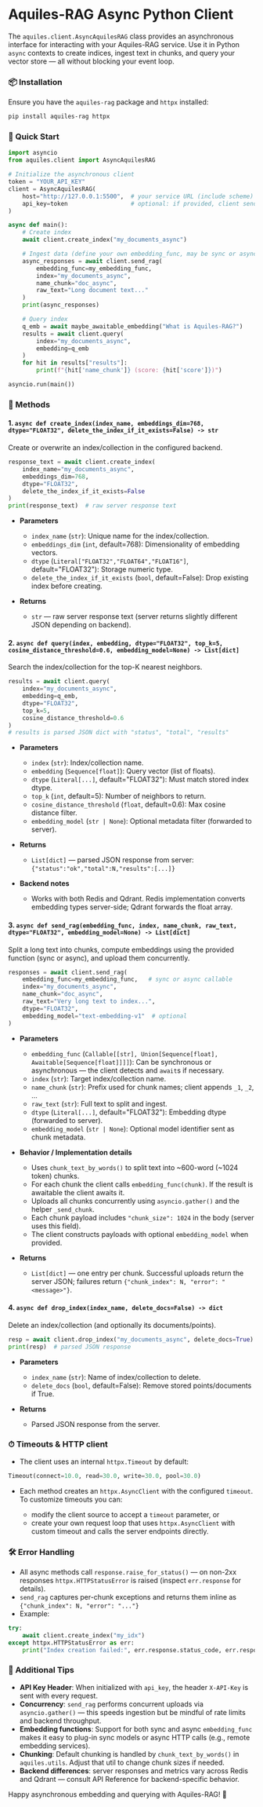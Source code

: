 # Aquiles-RAG Async Python Client

The `aquiles.client.AsyncAquilesRAG` class provides an asynchronous interface for interacting with your Aquiles-RAG service. Use it in Python `async` contexts to create indices, ingest text in chunks, and query your vector store — all without blocking your event loop.

### 📦 Installation

Ensure you have the `aquiles-rag` package and `httpx` installed:

```bash
pip install aquiles-rag httpx
````

### 🚀 Quick Start

```python
import asyncio
from aquiles.client import AsyncAquilesRAG

# Initialize the asynchronous client
token = "YOUR_API_KEY"
client = AsyncAquilesRAG(
    host="http://127.0.0.1:5500",  # your service URL (include scheme)
    api_key=token                  # optional: if provided, client sends X-API-Key header
)

async def main():
    # Create index
    await client.create_index("my_documents_async")

    # Ingest data (define your own embedding_func, may be sync or async)
    async_responses = await client.send_rag(
        embedding_func=my_embedding_func,
        index="my_documents_async",
        name_chunk="doc_async",
        raw_text="Long document text..."
    )
    print(async_responses)

    # Query index
    q_emb = await maybe_awaitable_embedding("What is Aquiles-RAG?")
    results = await client.query(
        index="my_documents_async",
        embedding=q_emb
    )
    for hit in results["results"]:
        print(f"{hit['name_chunk']} (score: {hit['score']})")

asyncio.run(main())
```

### 🔨 Methods

#### 1. `async def create_index(index_name, embeddings_dim=768, dtype="FLOAT32", delete_the_index_if_it_exists=False) -> str`

Create or overwrite an index/collection in the configured backend.

```python
response_text = await client.create_index(
    index_name="my_documents_async",
    embeddings_dim=768,
    dtype="FLOAT32",
    delete_the_index_if_it_exists=False
)
print(response_text)  # raw server response text
```

* **Parameters**

  * `index_name` (`str`): Unique name for the index/collection.
  * `embeddings_dim` (`int`, default=768): Dimensionality of embedding vectors.
  * `dtype` (`Literal["FLOAT32","FLOAT64","FLOAT16"]`, default="FLOAT32"): Storage numeric type.
  * `delete_the_index_if_it_exists` (`bool`, default=False): Drop existing index before creating.

* **Returns**

  * `str` — raw server response text (server returns slightly different JSON depending on backend).


#### 2. `async def query(index, embedding, dtype="FLOAT32", top_k=5, cosine_distance_threshold=0.6, embedding_model=None) -> List[dict]`

Search the index/collection for the top-K nearest neighbors.

```python
results = await client.query(
    index="my_documents_async",
    embedding=q_emb,
    dtype="FLOAT32",
    top_k=5,
    cosine_distance_threshold=0.6
)
# results is parsed JSON dict with "status", "total", "results"
```

* **Parameters**

  * `index` (`str`): Index/collection name.
  * `embedding` (`Sequence[float]`): Query vector (list of floats).
  * `dtype` (`Literal[...]`, default="FLOAT32"): Must match stored index dtype.
  * `top_k` (`int`, default=5): Number of neighbors to return.
  * `cosine_distance_threshold` (`float`, default=0.6): Max cosine distance filter.
  * `embedding_model` (`str | None`): Optional metadata filter (forwarded to server).

* **Returns**

  * `List[dict]` — parsed JSON response from server: `{"status":"ok","total":N,"results":[...]}`

* **Backend notes**

  * Works with both Redis and Qdrant. Redis implementation converts embedding types server-side; Qdrant forwards the float array.

#### 3. `async def send_rag(embedding_func, index, name_chunk, raw_text, dtype="FLOAT32", embedding_model=None) -> List[dict]`

Split a long text into chunks, compute embeddings using the provided function (sync or async), and upload them concurrently.

```python
responses = await client.send_rag(
    embedding_func=my_embedding_func,   # sync or async callable
    index="my_documents_async",
    name_chunk="doc_async",
    raw_text="Very long text to index...",
    dtype="FLOAT32",
    embedding_model="text-embedding-v1"  # optional
)
```

* **Parameters**

  * `embedding_func` (`Callable[[str], Union[Sequence[float], Awaitable[Sequence[float]]]]`): Can be synchronous or asynchronous — the client detects and `await`s if necessary.
  * `index` (`str`): Target index/collection name.
  * `name_chunk` (`str`): Prefix used for chunk names; client appends `_1`, `_2`, …
  * `raw_text` (`str`): Full text to split and ingest.
  * `dtype` (`Literal[...]`, default="FLOAT32"): Embedding dtype (forwarded to server).
  * `embedding_model` (`str | None`): Optional model identifier sent as chunk metadata.

* **Behavior / Implementation details**

  * Uses `chunk_text_by_words()` to split text into \~600-word (\~1024 token) chunks.
  * For each chunk the client calls `embedding_func(chunk)`. If the result is awaitable the client awaits it.
  * Uploads all chunks concurrently using `asyncio.gather()` and the helper `_send_chunk`.
  * Each chunk payload includes `"chunk_size": 1024` in the body (server uses this field).
  * The client constructs payloads with optional `embedding_model` when provided.

* **Returns**

  * `List[dict]` — one entry per chunk. Successful uploads return the server JSON; failures return `{"chunk_index": N, "error": "<message>"}`.

#### 4. `async def drop_index(index_name, delete_docs=False) -> dict`

Delete an index/collection (and optionally its documents/points).

```python
resp = await client.drop_index("my_documents_async", delete_docs=True)
print(resp)  # parsed JSON response
```

* **Parameters**

  * `index_name` (`str`): Name of index/collection to delete.
  * `delete_docs` (`bool`, default=False): Remove stored points/documents if True.

* **Returns**

  * Parsed JSON response from the server.

### ⏱ Timeouts & HTTP client

* The client uses an internal `httpx.Timeout` by default:

```py
Timeout(connect=10.0, read=30.0, write=30.0, pool=30.0)
```

* Each method creates an `httpx.AsyncClient` with the configured `timeout`. To customize timeouts you can:

  * modify the client source to accept a `timeout` parameter, or
  * create your own request loop that uses `httpx.AsyncClient` with custom timeout and calls the server endpoints directly.

### 🛠 Error Handling

* All async methods call `response.raise_for_status()` — on non-2xx responses `httpx.HTTPStatusError` is raised (inspect `err.response` for details).
* `send_rag` captures per-chunk exceptions and returns them inline as `{"chunk_index": N, "error": "..."}`
* Example:

```python
try:
    await client.create_index("my_idx")
except httpx.HTTPStatusError as err:
    print("Index creation failed:", err.response.status_code, err.response.text)
```

### 🔗 Additional Tips

* **API Key Header**: When initialized with `api_key`, the header `X-API-Key` is sent with every request.
* **Concurrency**: `send_rag` performs concurrent uploads via `asyncio.gather()` — this speeds ingestion but be mindful of rate limits and backend throughput.
* **Embedding functions**: Support for both sync and async `embedding_func` makes it easy to plug-in sync models or async HTTP calls (e.g., remote embedding services).
* **Chunking**: Default chunking is handled by `chunk_text_by_words()` in `aquiles.utils`. Adjust that util to change chunk sizes if needed.
* **Backend differences**: server responses and metrics vary across Redis and Qdrant — consult API Reference for backend-specific behavior.

Happy asynchronous embedding and querying with Aquiles-RAG! 🚀